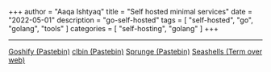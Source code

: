 +++
author = "Aaqa Ishtyaq"
title = "Self hosted minimal services"
date = "2022-05-01"
description = "go-self-hosted"
tags = [
  "self-hosted",
  "go",
  "golang",
  "tools"
]
categories = [
  "self-hosting",
  "golang"
]
+++

---
[Goshify (Pastebin)](https://github.com/tnyim/goshify)
[clbin (Pastebin)](https://clbin.com/)
[Sprunge (Pastebin)](http://sprunge.us/)
[Seashells (Term over web)](https://seashells.io/)
